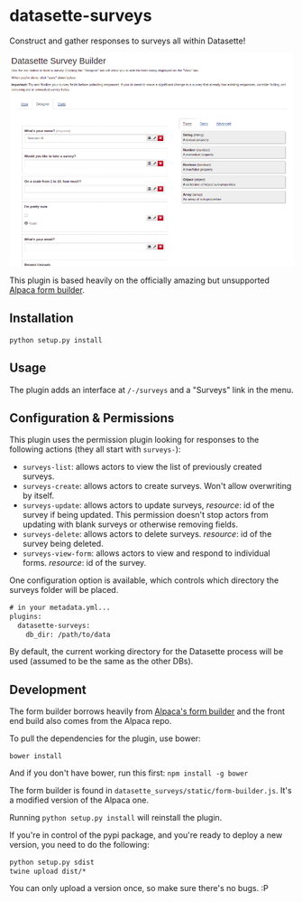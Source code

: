 # datasette-surveys

Construct and gather responses to surveys all within Datasette!

![Here's what the survey form builder looks like](https://github.com/next-LI/datasette-surveys/blob/main/screenshot.png)


This plugin is based heavily on the officially amazing but unsupported [Alpaca form builder](http://www.alpacajs.org/demos/form-builder/form-builder.html).

## Installation

    python setup.py install

## Usage

The plugin adds an interface at `/-/surveys` and a "Surveys" link in the menu.

## Configuration & Permissions

This plugin uses the permission plugin looking for responses to the following actions (they all start with `surveys-`):

- `surveys-list`: allows actors to view the list of previously created surveys.
- `surveys-create`: allows actors to create surveys. Won't allow overwriting by itself.
- `surveys-update`: allows actors to update surveys, _resource_: id of the survey if being updated. This permission doesn't stop actors from updating with blank surveys or otherwise removing fields.
- `surveys-delete`: allows actors to delete surveys. _resource_: id of the survey being deleted.
- `surveys-view-form`: allows actors to view and respond to individual forms. _resource_: id of the survey.

One configuration option is available, which controls which directory the surveys folder will be placed.

    # in your metadata.yml...
    plugins:
      datasette-surveys:
        db_dir: /path/to/data

By default, the current working directory for the Datasette process will be used (assumed to be the same as the other DBs).

## Development

The form builder borrows heavily from [Alpaca's form builder](http://www.alpacajs.org/demos/form-builder/form-builder.html) and the front end build also comes from the Alpaca repo.

To pull the dependencies for the plugin, use bower:

    bower install

And if you don't have bower, run this first: `npm install -g bower`

The form builder is found in `datasette_surveys/static/form-builder.js`. It's a modified version of the Alpaca one.

Running `python setup.py install` will reinstall the plugin.

If you're in control of the pypi package, and you're ready to deploy a new version, you need to do the following:

    python setup.py sdist
    twine upload dist/*

You can only upload a version once, so make sure there's no bugs. :P
